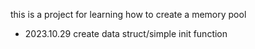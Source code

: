 this is a project for learning how to create a memory pool
* 2023.10.29
	create data struct/simple init function 